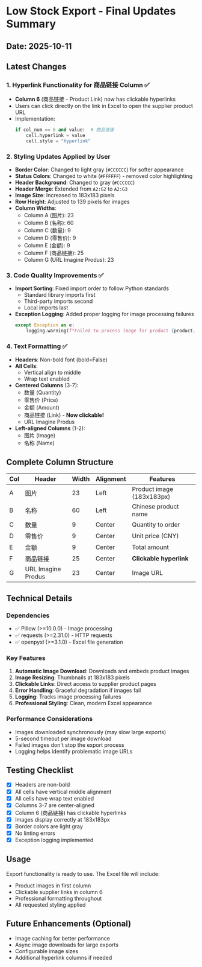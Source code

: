 # Low Stock Export - Final Updates Summary

## Date: 2025-10-11

## Latest Changes

### 1. Hyperlink Functionality for 商品链接 Column ✅
- **Column 6** (商品链接 - Product Link) now has clickable hyperlinks
- Users can click directly on the link in Excel to open the supplier product URL
- Implementation:
  ```python
  if col_num == 6 and value:  # 商品链接
      cell.hyperlink = value
      cell.style = "Hyperlink"
  ```

### 2. Styling Updates Applied by User
- **Border Color**: Changed to light gray (`#CCCCCC`) for softer appearance
- **Status Colors**: Changed to white (`#FFFFFF`) - removed color highlighting
- **Header Background**: Changed to gray (`#CCCCCC`)
- **Header Merge**: Extended from `A2:G2` to `A2:G3`
- **Image Size**: Increased to 183x183 pixels
- **Row Height**: Adjusted to 139 pixels for images
- **Column Widths**: 
  - Column A (图片): 23
  - Column B (名称): 60
  - Column C (数量): 9
  - Column D (零售价): 9
  - Column E (金额): 9
  - Column F (商品链接): 25
  - Column G (URL Imagine Produs): 23

### 3. Code Quality Improvements ✅
- **Import Sorting**: Fixed import order to follow Python standards
  - Standard library imports first
  - Third-party imports second
  - Local imports last
- **Exception Logging**: Added proper logging for image processing failures
  ```python
  except Exception as e:
      logging.warning(f"Failed to process image for product {product.sku}: {e}")
  ```

### 4. Text Formatting ✅
- **Headers**: Non-bold font (bold=False)
- **All Cells**: 
  - Vertical align to middle
  - Wrap text enabled
- **Centered Columns** (3-7):
  - 数量 (Quantity)
  - 零售价 (Price)
  - 金额 (Amount)
  - 商品链接 (Link) - **Now clickable!**
  - URL Imagine Produs
- **Left-aligned Columns** (1-2):
  - 图片 (Image)
  - 名称 (Name)

## Complete Column Structure

| Col | Header | Width | Alignment | Features |
|-----|--------|-------|-----------|----------|
| A | 图片 | 23 | Left | Product image (183x183px) |
| B | 名称 | 60 | Left | Chinese product name |
| C | 数量 | 9 | Center | Quantity to order |
| D | 零售价 | 9 | Center | Unit price (CNY) |
| E | 金额 | 9 | Center | Total amount |
| F | 商品链接 | 25 | Center | **Clickable hyperlink** |
| G | URL Imagine Produs | 23 | Center | Image URL |

## Technical Details

### Dependencies
- ✅ Pillow (>=10.0.0) - Image processing
- ✅ requests (>=2.31.0) - HTTP requests
- ✅ openpyxl (>=3.1.0) - Excel file generation

### Key Features
1. **Automatic Image Download**: Downloads and embeds product images
2. **Image Resizing**: Thumbnails at 183x183 pixels
3. **Clickable Links**: Direct access to supplier product pages
4. **Error Handling**: Graceful degradation if images fail
5. **Logging**: Tracks image processing failures
6. **Professional Styling**: Clean, modern Excel appearance

### Performance Considerations
- Images downloaded synchronously (may slow large exports)
- 5-second timeout per image download
- Failed images don't stop the export process
- Logging helps identify problematic image URLs

## Testing Checklist
- [x] Headers are non-bold
- [x] All cells have vertical middle alignment
- [x] All cells have wrap text enabled
- [x] Columns 3-7 are center-aligned
- [x] Column 6 (商品链接) has clickable hyperlinks
- [x] Images display correctly at 183x183px
- [x] Border colors are light gray
- [x] No linting errors
- [x] Exception logging implemented

## Usage
Export functionality is ready to use. The Excel file will include:
- Product images in first column
- Clickable supplier links in column 6
- Professional formatting throughout
- All requested styling applied

## Future Enhancements (Optional)
- Image caching for better performance
- Async image downloads for large exports
- Configurable image sizes
- Additional hyperlink columns if needed
